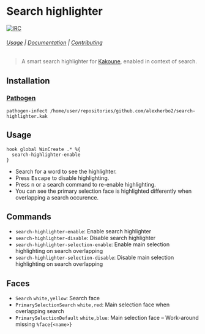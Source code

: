 # Search highlighter

[![IRC][IRC Badge]][IRC]

###### [Usage](#usage) | [Documentation](#commands) | [Contributing](CONTRIBUTING)

> A smart search highlighter for [Kakoune], enabled in context of search.

## Installation

### [Pathogen]

``` kak
pathogen-infect /home/user/repositories/github.com/alexherbo2/search-highlighter.kak
```

## Usage

``` kak
hook global WinCreate .* %{
  search-highlighter-enable
}
```

- Search for a word to see the highlighter.
- Press <kbd>Escape</kbd> to disable highlighting.
- Press <kbd>n</kbd> or a search command to re-enable highlighting.
- You can see the primary selection face is highlighted differently when overlapping a search occurence.

## Commands

- `search-highlighter-enable`: Enable search highlighter
- `search-highlighter-disable`: Disable search highlighter
- `search-highlighter-selection-enable`: Enable main selection highlighting on search overlapping
- `search-highlighter-selection-disable`: Disable main selection highlighting on search overlapping

## Faces

- `Search` `white,yellow`: Search face
- `PrimarySelectionSearch` `white,red`: Main selection face when overlapping search
- `PrimarySelectionDefault` `white,blue`: Main selection face – Work-around missing `%face{<name>}`

[Kakoune]: http://kakoune.org
[IRC]: https://webchat.freenode.net?channels=kakoune
[IRC Badge]: https://img.shields.io/badge/IRC-%23kakoune-blue.svg
[Pathogen]: https://github.com/alexherbo2/pathogen.kak

